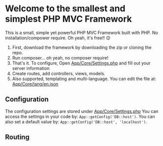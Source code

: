 # Welcome to the smallest and simplest PHP MVC Framework

This is a small, simple yet powerful PHP MVC Framework built with PHP. No installation/compower require. Oh yeah, it's free!! 😊

1. First, download the framework by downloading the zip or cloning the repo.
1. Run composer... oh yeah, no composer require!
1. That's it. To configure, Open [App/Core/Settings.php](App/Core/Settings.php) and fill out your server information
1. Create routes, add controllers, views, models.
1. Also supported, templating and multi-language. You can edit the file at: [App/Core/lang/en.json](App/Core/lang/en.json)

## Configuration
The configuration settings are stored under [App/Core/Settings.php](App/Core/Settings.php)
You can access the settings in your code by: `App::getConfig('DB::host')`. You can also set a default value by: `App::getConfig('DB::host', 'localhost')`.

## Routing

